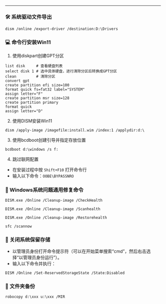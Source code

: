 ---
### 🛠️ 系统驱动文件导出
~~~
dism /online /export-driver /destination:D:\Drivers
~~~

### 💻 命令行安装Win11

1. 使用diskpart创建GPT分区
~~~
list disk     # 查看硬盘列表
select disk 1 # 选中具体硬盘，进行清除分区后转换成GPT分区
clean         # 清除分区
convert gpt
create partition efi size=100
format quick fs=fat32 label="SYSTEM"
assign letter="F"
create partition msr size=128
create partition primary
format quick
assign letter="D"
~~~

2. 使用DISM安装Win11
~~~
dism /apply-image /imagefile:install.wim /index:1 /applydir:d:\
~~~

3. 使用bcdboot创建引导并指定存放位置
~~~
bcdboot d:\windows /s f:
~~~

4. 跳过联网配置
- 在安装过程中按 `Shift+F10` 打开命令行
- 输入以下命令：`OOBE\BYPASSNRO`

### 🔧 Windows系统问题通用修复命令
~~~
DISM.exe /Online /Cleanup-image /CheckHealth
~~~
~~~
DISM.exe /Online /Cleanup-image /Scanhealth
~~~
~~~
DISM.exe /Online /Cleanup-image /Restorehealth
~~~
~~~
sfc /scannow
~~~

### 🚦 关闭系统保留存储
- 以管理员身份打开命令提示符（可以在开始菜单搜索“cmd”，然后右击选择“以管理员身份运行”）。
- 输入以下命令并执行：
~~~
DISM /Online /Set-ReservedStorageState /State:Disabled
~~~

### 📂 文件夹备份
~~~
robocopy d:\xxx u:\xxx /MIR
~~~
